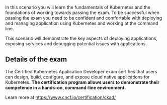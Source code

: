 In this scenario you will learn the fundamentals of Kubernetes and the foundations of working towards passing the exam. To be successful when passing the exam you need to be confident and comfortable with deploying and managing application using Kubernetes and working at the command line. 

This scenario will demonstrate the key aspects of deploying applications, exposing services and debugging potential issues with applications. 

## Details of the exam

The Certified Kubernetes Application Developer exam certifies that users can design, build, configure, and expose cloud native applications for Kubernetes. **The certification program allows users to demonstrate their competence in a hands-on, command-line environment.**

Learn more at https://www.cncf.io/certification/ckad/
